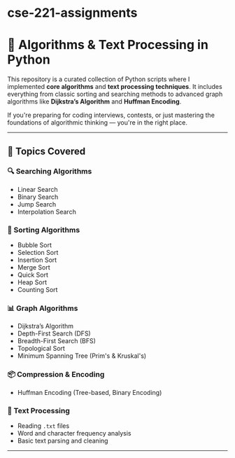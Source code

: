 # cse-221-assignments
# 🚀 Algorithms & Text Processing in Python

This repository is a curated collection of Python scripts where I implemented **core algorithms** and **text processing techniques**. It includes everything from classic sorting and searching methods to advanced graph algorithms like **Dijkstra’s Algorithm** and **Huffman Encoding**.

If you're preparing for coding interviews, contests, or just mastering the foundations of algorithmic thinking — you're in the right place.

---

## 🧠 Topics Covered

### 🔍 Searching Algorithms
- Linear Search
- Binary Search
- Jump Search
- Interpolation Search

### 🧮 Sorting Algorithms
- Bubble Sort
- Selection Sort
- Insertion Sort
- Merge Sort
- Quick Sort
- Heap Sort
- Counting Sort

### 📊 Graph Algorithms
- Dijkstra’s Algorithm
- Depth-First Search (DFS)
- Breadth-First Search (BFS)
- Topological Sort
- Minimum Spanning Tree (Prim's & Kruskal's)

### 📦 Compression & Encoding
- Huffman Encoding (Tree-based, Binary Encoding)

### 📄 Text Processing
- Reading `.txt` files
- Word and character frequency analysis
- Basic text parsing and cleaning

---



